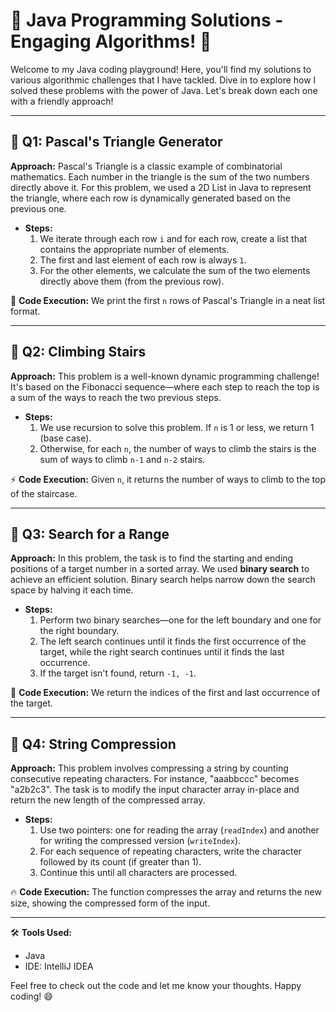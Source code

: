 # 🚀 Java Programming Solutions - Engaging Algorithms! 🎉

Welcome to my Java coding playground! Here, you'll find my solutions to various algorithmic challenges that I have tackled. Dive in to explore how I solved these problems with the power of Java. Let's break down each one with a friendly approach!

---

## 📝 Q1: Pascal's Triangle Generator

**Approach:**
Pascal's Triangle is a classic example of combinatorial mathematics. Each number in the triangle is the sum of the two numbers directly above it. For this problem, we used a 2D List in Java to represent the triangle, where each row is dynamically generated based on the previous one.

- **Steps:**
  1. We iterate through each row `i` and for each row, create a list that contains the appropriate number of elements.
  2. The first and last element of each row is always `1`.
  3. For the other elements, we calculate the sum of the two elements directly above them (from the previous row).
  
📌 **Code Execution:** We print the first `n` rows of Pascal's Triangle in a neat list format.

---

## 📝 Q2: Climbing Stairs

**Approach:**
This problem is a well-known dynamic programming challenge! It's based on the Fibonacci sequence—where each step to reach the top is a sum of the ways to reach the two previous steps.

- **Steps:**
  1. We use recursion to solve this problem. If `n` is 1 or less, we return 1 (base case).
  2. Otherwise, for each `n`, the number of ways to climb the stairs is the sum of ways to climb `n-1` and `n-2` stairs.

⚡ **Code Execution:** Given `n`, it returns the number of ways to climb to the top of the staircase.

---

## 📝 Q3: Search for a Range

**Approach:**
In this problem, the task is to find the starting and ending positions of a target number in a sorted array. We used **binary search** to achieve an efficient solution. Binary search helps narrow down the search space by halving it each time.

- **Steps:**
  1. Perform two binary searches—one for the left boundary and one for the right boundary.
  2. The left search continues until it finds the first occurrence of the target, while the right search continues until it finds the last occurrence.
  3. If the target isn't found, return `-1, -1`.

🚀 **Code Execution:** We return the indices of the first and last occurrence of the target.

---

## 📝 Q4: String Compression

**Approach:**
This problem involves compressing a string by counting consecutive repeating characters. For instance, "aaabbccc" becomes "a2b2c3". The task is to modify the input character array in-place and return the new length of the compressed array.

- **Steps:**
  1. Use two pointers: one for reading the array (`readIndex`) and another for writing the compressed version (`writeIndex`).
  2. For each sequence of repeating characters, write the character followed by its count (if greater than 1).
  3. Continue this until all characters are processed.

🔥 **Code Execution:** The function compresses the array and returns the new size, showing the compressed form of the input.

---

🛠️ **Tools Used:**
- Java
- IDE: IntelliJ IDEA

Feel free to check out the code and let me know your thoughts. Happy coding! 😄
